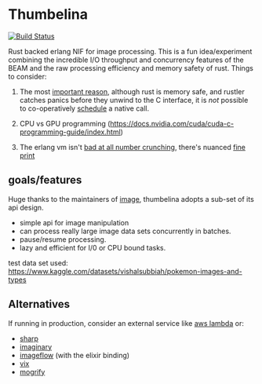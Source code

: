 # Thumbelina

[![Build Status](https://img.shields.io/endpoint.svg?url=https%3A%2F%2Factions-badge.atrox.dev%2Fhailelagi%2Fthumbelina%2Fbadge%3Fref%3Dmain&style=flat)](https://actions-badge.atrox.dev/hailelagi/thumbelina/goto?ref=main)

Rust backed erlang NIF for image processing. This is a fun idea/experiment combining the incredible I/O throughput and
concurrency features of the BEAM and the raw processing efficiency and memory safety of rust. Things to consider:

1. The most [important reason](https://www.erlang.org/doc/man/erl_nif.html#lengthy_work), although rust is memory safe, and rustler catches panics before they unwind to the C interface, it is _not_ possible to co-operatively [schedule](https://github.com/erlang/otp/blob/maint/erts/emulator/internal_doc/ThreadProgress.md) a native call.

2. CPU vs GPU programming
(<https://docs.nvidia.com/cuda/cuda-c-programming-guide/index.html>)

3. The erlang vm isn't [bad at all number crunching](https://groups.google.com/g/erlang-programming/c/zsJRI_XzYPE), there's nuanced [fine print](https://www.erlang.org/doc/efficiency_guide/myths.html)

## goals/features

Huge thanks to the maintainers of [image](https://github.com/kipcole9/image), thumbelina adopts a sub-set of its api design.

- simple api for image manipulation
- can process really large image data sets concurrently in batches.
- pause/resume processing.
- lazy and efficient for I/0 or CPU bound tasks.

test data set used: <https://www.kaggle.com/datasets/vishalsubbiah/pokemon-images-and-types>

## Alternatives

If running in production, consider an external service like [aws lambda](https://docs.aws.amazon.com/lambda/latest/dg/with-s3-tutorial.html) or:

- [sharp](https://sharp.pixelplumbing.com/)
- [imaginary](https://github.com/h2non/imaginary)
- [imageflow](https://github.com/imazen/imageflow) (with the elixir binding)
- [vix](https://github.com/akash-akya/vix)
- [mogrify](https://github.com/elixir-mogrify/mogrify)
